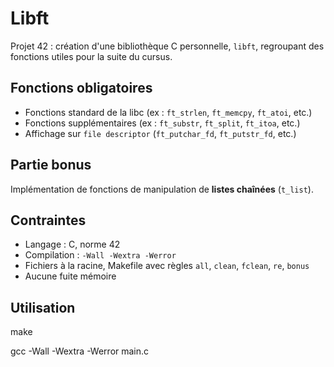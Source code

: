 # Libft

Projet 42 : création d'une bibliothèque C personnelle, `libft`, regroupant des fonctions utiles pour la suite du cursus.

## Fonctions obligatoires

- Fonctions standard de la libc (ex : `ft_strlen`, `ft_memcpy`, `ft_atoi`, etc.)
- Fonctions supplémentaires (ex : `ft_substr`, `ft_split`, `ft_itoa`, etc.)
- Affichage sur `file descriptor` (`ft_putchar_fd`, `ft_putstr_fd`, etc.)

## Partie bonus

Implémentation de fonctions de manipulation de **listes chaînées** (`t_list`).

## Contraintes

- Langage : C, norme 42
- Compilation : `-Wall -Wextra -Werror`
- Fichiers à la racine, Makefile avec règles `all`, `clean`, `fclean`, `re`, `bonus`
- Aucune fuite mémoire

## Utilisation

make

gcc -Wall -Wextra -Werror main.c

